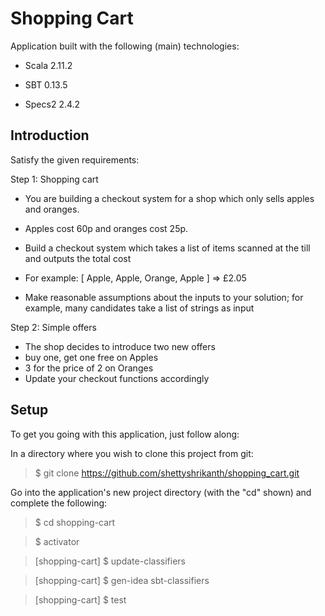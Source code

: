 Shopping Cart
====================================

Application built with the following (main) technologies:

- Scala 2.11.2

- SBT 0.13.5

- Specs2 2.4.2

Introduction
------------

Satisfy the given requirements:

Step 1: Shopping cart
* You are building a checkout system for a shop which only sells apples and oranges.
* Apples cost 60p and oranges cost 25p.
* Build a checkout system which takes a list of items scanned at the till and outputs the total cost
* For example: [ Apple, Apple, Orange, Apple ] => £2.05

* Make reasonable assumptions about the inputs to your solution; for example, many candidates take a list of strings as input

Step 2: Simple offers
* The shop decides to introduce two new offers
* buy one, get one free on Apples
* 3 for the price of 2 on Oranges
* Update your checkout functions accordingly

Setup
-----

To get you going with this application, just follow along:

In a directory where you wish to clone this project from git:
> $ git clone https://github.com/shettyshrikanth/shopping_cart.git

Go into the application's new project directory (with the "cd" shown) and complete the following:
> $ cd shopping-cart

> $ activator

> [shopping-cart] $ update-classifiers

> [shopping-cart] $ gen-idea sbt-classifiers

> [shopping-cart] $ test
